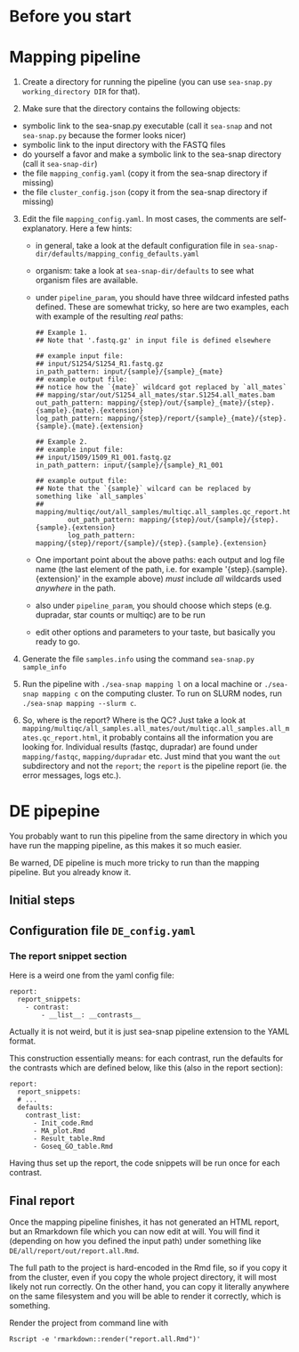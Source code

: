 # Before you start




# Mapping pipeline

 1. Create a directory for running the pipeline (you can use `sea-snap.py working_directory DIR` for that).

 2. Make sure that the directory contains the following objects:

   * symbolic link to the sea-snap.py executable (call it `sea-snap` and
     not `sea-snap.py` because the former looks nicer)
   * symbolic link to the input directory with the FASTQ files
   * do yourself a favor and make a symbolic link to the sea-snap directory
     (call it `sea-snap-dir`)
   * the file `mapping_config.yaml` (copy it from the sea-snap directory if missing)
   * the file `cluster_config.json` (copy it from the sea-snap directory if missing)

 3. Edit the file `mapping_config.yaml`. In most cases, the comments are
    self-explanatory. Here a few hints:

    * in general, take a look at the default configuration file in
      `sea-snap-dir/defaults/mapping_config_defaults.yaml`
    * organism: take a look at `sea-snap-dir/defaults` to see what organism
      files are available.
    * under `pipeline_param`, you should have three wildcard infested paths
      defined. These are somewhat tricky, so here are two examples, each
      with example of the resulting *real* paths:
      
         ```
         ## Example 1.
         ## Note that '.fastq.gz' in input file is defined elsewhere

         ## example input file:
         ## input/S1254/S1254_R1.fastq.gz
         in_path_pattern: input/{sample}/{sample}_{mate}
         ## example output file:
         ## notice how the `{mate}` wildcard got replaced by `all_mates`
         ## mapping/star/out/S1254_all_mates/star.S1254.all_mates.bam
         out_path_pattern: mapping/{step}/out/{sample}_{mate}/{step}.{sample}.{mate}.{extension}
         log_path_pattern: mapping/{step}/report/{sample}_{mate}/{step}.{sample}.{mate}.{extension}

         ## Example 2.
         ## example input file:
         ## input/1509/1509_R1_001.fastq.gz
         in_path_pattern: input/{sample}/{sample}_R1_001

         ## example output file:
         ## Note that the `{sample}` wilcard can be replaced by something like `all_samples`
         ## mapping/multiqc/out/all_samples/multiqc.all_samples.qc_report.html
				 out_path_pattern: mapping/{step}/out/{sample}/{step}.{sample}.{extension}
				 log_path_pattern: mapping/{step}/report/{sample}/{step}.{sample}.{extension}
         ```
    * One important point about the above paths: each output and log file name 
      (the last
      element of the path, i.e. for example '{step}.{sample}.{extension}'
      in the example above) *must* include *all* wildcards used *anywhere*
      in the path.
     
    * also under `pipeline_param`, you should choose which steps (e.g.
      dupradar, star counts or multiqc) are to be run
    * edit other options and parameters to your taste, but basically you
      ready to go.

 4. Generate the file `samples.info` using the command `sea-snap.py sample_info`

 5. Run the pipeline with `./sea-snap mapping l` on a local machine or
    `./sea-snap mapping c` on the computing cluster. To run on SLURM nodes,
    run `./sea-snap mapping --slurm c`.
 
 6. So, where is the report? Where is the QC? Just take a look at
    `mapping/multiqc/all_samples.all_mates/out/multiqc.all_samples.all_mates.qc_report.html`,
    it probably contains all the information you are looking for.
    Individual results (fastqc, dupradar) are found under `mapping/fastqc`,
    `mapping/dupradar` etc. Just mind that you want the `out` subdirectory
    and not the `report`; the `report` is the pipeline report (ie. the
    error messages, logs etc.).

# DE pipepine

You probably want to run this pipeline from the same directory in which you
have run the mapping pipeline, as this makes it so much easier.

Be warned, DE pipeline is much more tricky to run than the mapping
pipeline. But you already know it.


## Initial steps



## Configuration file `DE_config.yaml`


### The report snippet section

Here is a weird one from the yaml config file:

```
report:
  report_snippets:
    - contrast:
        - __list__: __contrasts__
```

Actually it is not weird, but it is just sea-snap pipeline extension to the
YAML format.

This construction essentially means: for each contrast, run the defaults
for the contrasts which are defined below, like this (also in the report
  section):

```
report:
  report_snippets:
  # ...
  defaults:
    contrast_list:
      - Init_code.Rmd
      - MA_plot.Rmd
      - Result_table.Rmd
      - Goseq_GO_table.Rmd
```

Having thus set up the report, the code snippets will be run once for each contrast.


## Final report

Once the mapping pipeline finishes, it has not generated an HTML report, but an
Rmarkdown file which you can now edit at will. You will find it (depending
on how you defined the input path) under something like
`DE/all/report/out/report.all.Rmd`. 

The full path to the project is hard-encoded in the Rmd file, so if you copy it
from the cluster, even if you copy the whole project directory, it will
most likely not run correctly. On the other hand, you can copy it literally
anywhere on the same filesystem and you will be able to render it
correctly, which is something.

Render the project from command line with

```
Rscript -e 'rmarkdown::render("report.all.Rmd")'
```

